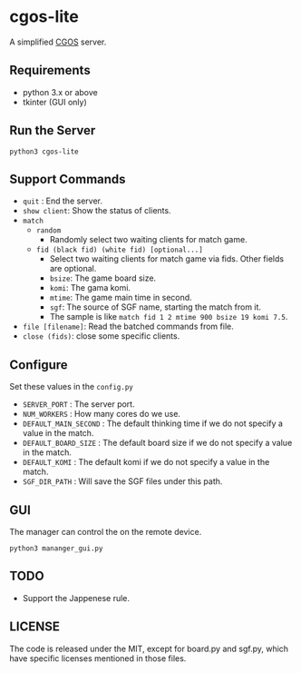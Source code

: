 # cgos-lite

A simplified [CGOS](https://github.com/zakki/cgos) server.

## Requirements

* python 3.x or above
* tkinter (GUI only)

## Run the Server

    python3 cgos-lite

## Support Commands

* ```quit``` : End the server.
* ```show client```: Show the status of clients.
* ```match```
    * ```random```
        * Randomly select two waiting clients for match game.
    * ```fid (black fid) (white fid) [optional...]```
        * Select two waiting clients for match game via fids. Other fields are optional.
        * ```bsize```: The game board size.
        * ```komi```: The gama komi.
        * ```mtime```: The game main time in second.
        * ```sgf```: The source of SGF name, starting the match  from it.
        * The sample is like ```match fid 1 2 mtime 900 bsize 19 komi 7.5```.
* ```file [filename]```: Read the batched commands from file.
* ```close (fids)```: close some specific clients.

## Configure

Set these values in the ```config.py```

* ```SERVER_PORT``` : The server port.
* ```NUM_WORKERS``` : How many cores do we use.
* ```DEFAULT_MAIN_SECOND``` : The default thinking time if we do not specify a value in the match.
* ```DEFAULT_BOARD_SIZE``` : The default board size if we do not specify a value in the match.
* ```DEFAULT_KOMI``` : The default komi if we do not specify a value in the match.
* ```SGF_DIR_PATH``` : Will save the SGF files under this path.

## GUI

The manager can control the on the remote device.

    python3 mananger_gui.py

## TODO

* Support the Jappenese rule.

## LICENSE

The code is released under the MIT, except for board.py and sgf.py, which have specific licenses mentioned in those files.
